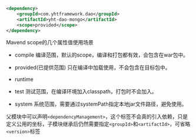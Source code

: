
```xml
<dependency>
    <groupId>com.yhtframework.dao</groupId>
    <artifactId>yht-dao-mongo</artifactId>
    <scope>provided</scope>
</dependency>
```

Mavend scope的几个属性值使用场景

- compile
编译范围，默认的scope，编译和打包都有效，会包含在war包中。

- provided(已提供范围)
只在编译中加载使用，不会包含在目标包中。

- runtime

- test
测试范围，在编译环境加入classpath，打包时不会加入。

- system
系统范围，需要通过systemPath指定本地jar文件路径，避免使用。

父模块中可以声明`<dependencyManagement>`，这个标签不会真的引入依赖，只是定义公用的坐标，子模块继承后仍然需要指定`<groupId>`和`<artifactId>`，可省略`<version>`标签
